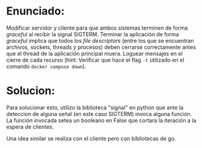 
# Enunciado:
Modificar servidor y cliente para que ambos sistemas terminen de forma _graceful_ al recibir la signal SIGTERM. Terminar la aplicación de forma _graceful_ implica que todos los _file descriptors_ (entre los que se encuentran archivos, sockets, threads y procesos) deben cerrarse correctamente antes que el thread de la aplicación principal muera. Loguear mensajes en el cierre de cada recurso (hint: Verificar que hace el flag `-t` utilizado en el comando `docker compose down`).

# Solucion:

Para solucionar esto, utilizo la biblioteca "signal" en python que ante la deteccion de alguna señal (en este caso SIGTERM) invoca alguna función. La función invocada setea un booleano en False que cortara la iteración a la espera de clientes.

Una idea similar se realiza con el cliente pero con bibliotecas de go.
